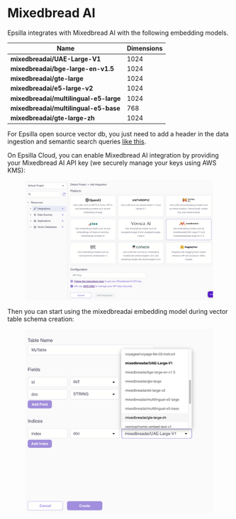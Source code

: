 # Mixedbread AI

Epsilla integrates with Mixedbread AI with the following embedding models.

| Name                                   | Dimensions |
| -------------------------------------- | ---------- |
| **mixedbreadai/UAE-Large-V1**          | 1024       |
| **mixedbreadai/bge-large-en-v1.5**     | 1024       |
| **mixedbreadai/gte-large**             | 1024       |
| **mixedbreadai/e5-large-v2**           | 1024       |
| **mixedbreadai/multilingual-e5-large** | 1024       |
| **mixedbreadai/multilingual-e5-base**  | 768        |
| **mixedbreadai/gte-large-zh**          | 1024       |

For Epsilla open source vector db, you just need to add a header in the data ingestion and semantic search queries [like this](../../vector-database/embeddings.md#mixedbread-ai-embedding).

On Epsilla Cloud, you can enable Mixedbread AI integration by providing your Mixedbread AI API key (we securely manage your keys using AWS KMS):

<figure><img src="../../.gitbook/assets/Screenshot 2024-02-13 at 11.21.29 AM.png" alt=""><figcaption></figcaption></figure>

Then you can start using the mixedbreadai embedding model during vector table schema creation:

<figure><img src="../../.gitbook/assets/Screenshot 2024-02-13 at 11.23.10 AM.png" alt=""><figcaption></figcaption></figure>

